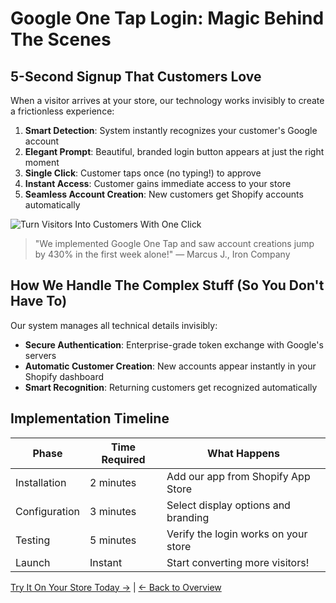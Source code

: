 # Google One Tap Login: Magic Behind The Scenes

## 5-Second Signup That Customers Love

When a visitor arrives at your store, our technology works invisibly to create a frictionless experience:

1. **Smart Detection**: System instantly recognizes your customer's Google account
2. **Elegant Prompt**: Beautiful, branded login button appears at just the right moment
3. **Single Click**: Customer taps once (no typing!) to approve
4. **Instant Access**: Customer gains immediate access to your store
5. **Seamless Account Creation**: New customers get Shopify accounts automatically

![Turn Visitors Into Customers With One Click](https://via.placeholder.com/600x200?text=Google+One+Tap+Process)

> "We implemented Google One Tap and saw account creations jump by 430% in the first week alone!" — Marcus J., Iron Company

## How We Handle The Complex Stuff (So You Don't Have To)

Our system manages all technical details invisibly:
- **Secure Authentication**: Enterprise-grade token exchange with Google's servers
- **Automatic Customer Creation**: New accounts appear instantly in your Shopify dashboard
- **Smart Recognition**: Returning customers get recognized automatically

## Implementation Timeline

| Phase | Time Required | What Happens |
|-------|--------------|-------------|
| Installation | 2 minutes | Add our app from Shopify App Store |
| Configuration | 3 minutes | Select display options and branding |
| Testing | 5 minutes | Verify the login works on your store |
| Launch | Instant | Start converting more visitors! |

[Try It On Your Store Today →](https://nudgeaiapp.com/trial) | [← Back to Overview](index.md) 